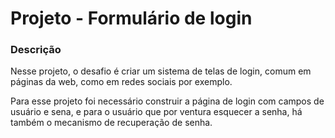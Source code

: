 # Projeto - Formulário de login


### Descrição

Nesse projeto, o desafio é criar um sistema de telas de login, comum em páginas da web, como em redes sociais por exemplo.

Para esse projeto foi necessário construir a página de login com campos de usuário e sena, e para o usuário que por ventura esquecer a senha, há também o mecanismo de recuperação de senha.